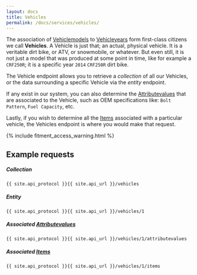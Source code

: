 ```yaml
---
layout: docs
title: Vehicles
permalink: /docs/services/vehicles/
---
```


[var_Attributevalues]: /docs/services/attributes/#attributevalues
[var_Items]: /docs/services/items
[var_Vehiclemodels]: /docs/services/vehiclemodels
[var_Vehicleyears]: /docs/services/vehicleyears

The association of [Vehiclemodels][var_Vehiclemodels] to [Vehicleyears][var_Vehicleyears] form first-class citizens we call **Vehicles**. A Vehicle is just that; an actual, 
physical vehicle. It is a veritable dirt bike, or ATV, or snowmobile, or whatever. But even still, it is not just a model that was produced at some point in time, like for example 
a `CRF250R`; it is a specific year `2014` `CRF250R` dirt bike.

The Vehicle endpoint allows you to retrieve a *collection* of all our Vehicles, or the data surrounding a specific Vehicle via the *entity* endpoint.

If any exist in our system, you can also determine the [Attributevalues][var_Attributevalues] that are associated to the Vehicle, such as OEM specifications like: `Bolt Pattern`, 
`Fuel Capacity`, etc.

Lastly, if you wish to determine all the [Items][var_Items] associated with a particular vehicle, the Vehicles endpoint is where you would make that request.

{% include fitment_access_warning.html %}

## Example requests

##### Collection
```
{{ site.api_protocol }}{{ site.api_url }}/vehicles
```

##### Entity
```
{{ site.api_protocol }}{{ site.api_url }}/vehicles/1
```

##### Associated [Attributevalues][var_Attributevalues]
```
{{ site.api_protocol }}{{ site.api_url }}/vehicles/1/attributevalues
```

##### Associated [Items][var_Items]
```
{{ site.api_protocol }}{{ site.api_url }}/vehicles/1/items
```
